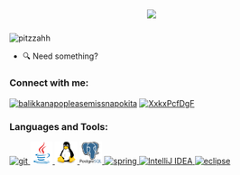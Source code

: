 <h1 align="center">
  <a href="https://git.io/typing-svg">
    <img src="https://readme-typing-svg.herokuapp.com?font=roboto&duration=5500&center=true&vCenter=true&width=500&lines=Hi+there%2C+I'm+Peter+John Arao;I'm+a+Passionate+Java+Developer;Nice+to+meet+you+%3A)&size=30">
  </a>
</h1>


<p align="left"> <img src="https://komarev.com/ghpvc/?username=pitzzahh&label=Profile%20views&color=0e75b6&style=flat" alt="pitzzahh" /> </p>

- 🔍 Need something?

<h3 align="left">Connect with me:</h3>
<p align="left">
<a href="https://fb.com/beHappyAlwaysThankYou" target="blank"><img align="center" src="https://raw.githubusercontent.com/rahuldkjain/github-profile-readme-generator/master/src/images/icons/Social/facebook.svg" alt="balikkanapopleasemissnapokita" height="30" width="40" /></a>
<a href="https://discord.gg/XxkxPcfDgF" target="blank"><img align="center" src="https://raw.githubusercontent.com/rahuldkjain/github-profile-readme-generator/master/src/images/icons/Social/discord.svg" alt="XxkxPcfDgF" height="30" width="40" /></a>
</p>

<h3 align="left">Languages and Tools:</h3>
<p align="left"> 
<a href="https://git-scm.com/" target="_blank" rel="noreferrer"> <img src="https://www.vectorlogo.zone/logos/git-scm/git-scm-icon.svg" alt="git" width="40" height="40"/> </a>
<a href="https://www.oracle.com/ph/java/" target="_blank" rel="noreferrer"> <img src="https://raw.githubusercontent.com/devicons/devicon/master/icons/java/java-original.svg" alt="java" width="40" height="40"/> </a> 
<a href="https://www.linux.org/" target="_blank" rel="noreferrer"> <img src="https://raw.githubusercontent.com/devicons/devicon/master/icons/linux/linux-original.svg" alt="linux" width="40" height="40"/> </a> 
<a href="https://www.postgresql.org" target="_blank" rel="noreferrer"> <img src="https://raw.githubusercontent.com/devicons/devicon/master/icons/postgresql/postgresql-original-wordmark.svg" alt="postgresql" width="40" height="40"/> </a> 
<a href="https://spring.io/" target="_blank" rel="noreferrer"> <img src="https://www.vectorlogo.zone/logos/springio/springio-icon.svg" alt="spring" width="40" height="40"/> </a>
<a href="https://www.jetbrains.com/idea/" target="_blank" rel="noreferrer"> <img src="https://api.iconify.design/logos/intellij-idea.svg" alt="IntelliJ IDEA" width="40" height="40"/> </a>
<a href="https://www.eclipse.org/ide/" target="_blank" rel="noreferrer"> <img src="https://api.iconify.design/logos/eclipse-icon.svg" alt="eclipse" width="40" height="40"/> </a></p>
